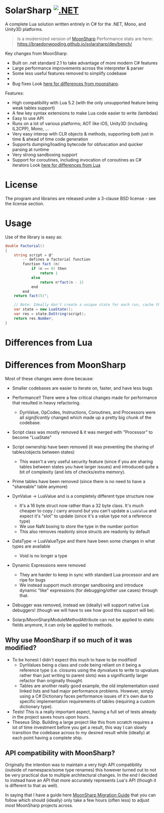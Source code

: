 SolarSharp [![.NET](https://github.com/BraedonWooding/solarsharp/actions/workflows/dotnet.yml/badge.svg)](https://github.com/BraedonWooding/solarsharp/actions/workflows/dotnet.yml)
=========

A complete Lua solution written entirely in C# for the .NET, Mono, and Unity3D platforms.

> Is a modernized version of [MoonSharp](https://github.com/moonsharp-devs/moonsharp)
> Performance stats are here: https://braedonwooding.github.io/solarsharp/dev/bench/

Key changes from MoonSharp:
* Built on .net standard 2.1 to take advantage of more modern C# features
* Large performance improvements across the interpreter & parser
* Some less useful features removed to simplify codebase
* 
* Bug fixes
Look [here for differences from moonsharp](#differences-from-moonsharp).

Features:
* High compatibility with Lua 5.2 (with the only unsupported feature being weak tables support)
* A few key syntax extensions to make Lua code easier to write (lambdas)
* Easy to use API
* Runs on a lot of various platforms; AOT like iOS, Unity3D (including IL2CPP), Mono, ...
* Very easy interop with CLR objects & methods, supporting both just in time & ahead of time code generation
* Supports dumping/loading bytecode for obfuscation and quicker parsing at runtime
* Very strong sandboxing support
* Support for coroutines, including invocation of coroutines as C# iterators 
Look [here for differences from Lua](#differences-from-lua)

# License

The program and libraries are released under a 3-clause BSD license - see the license section.

# Usage

Use of the library is easy as:

```C#
double Factorial()
{
	string script = @"    
		-- defines a factorial function
		function fact (n)
			if (n == 0) then
				return 1
			else
				return n*fact(n - 1)
			end
		end
	return fact(5)";

	// Note: Ideally don't create a unique state for each run, cache them!
	var state = new LuaState();
	var res = state.DoString(script);
	return res.Number;
}
```

# Differences from Lua

# Differences from MoonSharp

Most of these changes were done because:
- Smaller codebases are easier to iterate on, faster, and have less bugs
- Performance!!  There were a few critical changes made for performance that resulted in heavy refactoring.
  - DynValue, OpCodes, Instructions, Coroutines, and Processors were all *significantly* changed which made up a pretty big chunk of the codebase.

- Script class was mostly removed & it was merged with "Processor" to become "LuaState"
- Script ownership have been removed (it was preventing the sharing of tables/objects between states)
	- This wasn't a very useful security feature (since if you are sharing tables between states you have larger issues) and introduced quite a bit of complexity (and lots of checks/extra memory).
- Prime tables have been removed (since there is no need to have a "shareable" table anymore)
- DynValue -> LuaValue and is a completely different type structure now
	- It's a 16 byte struct now rather than a 32 byte class.  It's much cheaper to copy / carry around *but* you can't update a `LuaValue` and expect it's "slot" to update (since it's a value type not a reference type)
	- We use NaN boxing to store the type in the number portion
	- This also removes readonly since structs are readonly by default
- DataType -> LuaValueType and there have been some changes in what types are available
	- Void is no longer a type
- Dynamic Expressions were removed
	- They are harder to keep in sync with standard Lua processor and are ripe for bugs
	- We instead support much stronger sandboxing and introduce dynamic "like" expressions (for debugging/other use cases) through that.
- Debugger was removed, instead we (ideally) will support native Lua debuggers!  (though we will have to see how good this support will be).
- Solarp/MoonSharpModuleMethodAttribute can not be applied to static fields anymore, it can only be applied to methods.

## Why use MoonSharp if so much of it was modified?

- To be honest I didn't expect this much to have to be modified!
  - DynValues being a class and code being reliant on it being a reference type (i.e. closures using the dynvalues to write to upvalues rather than just writing to parent slots) was a significantly larger refactor than originally thought.
  - Tables are another really good example, the old implementation used linked lists and had major performance problems.  However, simply using a C# Dictionary faces performance issues of it's own due to specific implementation requirements of tables (requiring a custom dictionary type).
- Tests!  This is a really important aspect, having a full set of tests already in the project saves hours upon hours.
- Theseus Ship.  Building a large project like this from scratch requires a lot of time investment before you get a result, this way I can slowly transition the codebase across to my desired result while (ideally) at each point having a complete ship.

## API compatibility with MoonSharp?

Originally the intention was to maintain a very high API compatibility (outside of namespace/some type renames) this however turned out to not be very practical due to multiple architectural changes.  In the end I decided to instead have an API that more accurately represents Lua's API (though it is different to that as well).

In saying that I have a guide here [MoonSharp Migration Guide](./MoonSharpMigrationGuide.md) that you can follow which should (ideally) only take a few hours (often less) to adjust *most* MoonSharp projects across.
